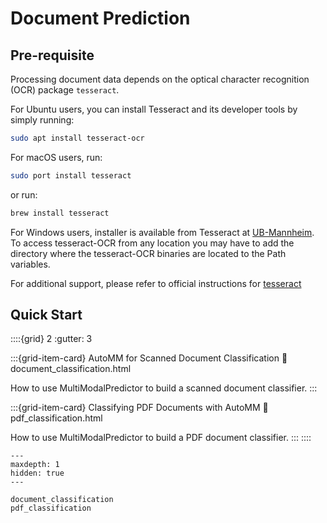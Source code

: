 # Document Prediction

## Pre-requisite

Processing document data depends on the optical character recognition (OCR) package `tesseract`.

For Ubuntu users, you can install Tesseract and its developer tools by simply running:

```bash
sudo apt install tesseract-ocr
```

For macOS users, run:

```bash
sudo port install tesseract
```

or run:

```bash
brew install tesseract
```

For Windows users, installer is available from Tesseract at [UB-Mannheim](https://github.com/UB-Mannheim/tesseract/wiki). 
To access tesseract-OCR from any location you may have to add the directory where the tesseract-OCR binaries are located to the Path variables.

For additional support, please refer to official instructions for [tesseract](https://tesseract-ocr.github.io/tessdoc/Installation.html)


## Quick Start

::::{grid} 2
  :gutter: 3

:::{grid-item-card} AutoMM for Scanned Document Classification
  :link: document_classification.html

  How to use MultiModalPredictor to build a scanned document classifier.
:::

:::{grid-item-card} Classifying PDF Documents with AutoMM
  :link: pdf_classification.html

  How to use MultiModalPredictor to build a PDF document classifier.
:::
::::

```{toctree}
---
maxdepth: 1
hidden: true
---

document_classification
pdf_classification
```
